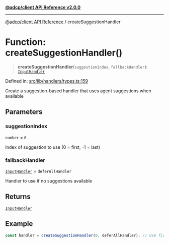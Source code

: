 [**@adcp/client API Reference v2.0.0**](../README.md)

***

[@adcp/client API Reference](../README.md) / createSuggestionHandler

# Function: createSuggestionHandler()

> **createSuggestionHandler**(`suggestionIndex`, `fallbackHandler`): [`InputHandler`](../type-aliases/InputHandler.md)

Defined in: [src/lib/handlers/types.ts:159](https://github.com/adcontextprotocol/adcp-client/blob/e8953d756e5ce5fafa76c5e8fa2f0316f0da0998/src/lib/handlers/types.ts#L159)

Create a suggestion-based handler that uses agent suggestions when available

## Parameters

### suggestionIndex

`number` = `0`

Index of suggestion to use (0 = first, -1 = last)

### fallbackHandler

[`InputHandler`](../type-aliases/InputHandler.md) = `deferAllHandler`

Handler to use if no suggestions available

## Returns

[`InputHandler`](../type-aliases/InputHandler.md)

## Example

```typescript
const handler = createSuggestionHandler(0, deferAllHandler); // Use first suggestion
```
